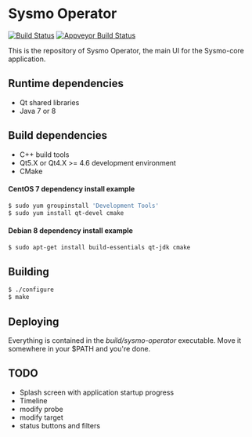 Sysmo Operator
==============
[![Build Status](https://travis-ci.org/sysmo-nms/sysmo-operator.svg?branch=master)](https://travis-ci.org/sysmo-nms/sysmo-operator)
[![Appveyor Build Status](https://ci.appveyor.com/api/projects/status/github/sysmo-nms/sysmo-operator?branch=master&svg=true)](https://ci.appveyor.com/project/ssbx/sysmo-operator)

This is the repository of Sysmo Operator, the main UI for the Sysmo-core application.

Runtime dependencies
--------------------
- Qt shared libraries
- Java 7 or 8

Build dependencies
------------------
- C++ build tools
- Qt5.X or Qt4.X >= 4.6 development environment
- CMake

#### CentOS 7 dependency install example
```sh
$ sudo yum groupinstall 'Development Tools'
$ sudo yum install qt-devel cmake
```

#### Debian 8 dependency install example
```sh
$ sudo apt-get install build-essentials qt-jdk cmake
```

Building
--------
```sh
$ ./configure
$ make
```

Deploying
---------
Everything is contained in the *build/sysmo-operator* executable. Move it somewhere
in your $PATH and you're done.

TODO
----
- Splash screen with application startup progress
- Timeline
- modify probe
- modify target
- status buttons and filters
